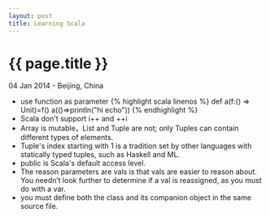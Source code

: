 ```yaml
---
layout: post
title: Learning Scala
---
```


{{ page.title }}
================

<p class="meta">04 Jan 2014 - Beijing, China</p>

* use function as parameter
{% highlight scala linenos %}
def a(f:() => Unit)=f()
a(()=>println("hi echo"))
{% endhighlight %}
* Scala don't support i++ and ++i
* Array is mutable，List and Tuple are not; only Tuples can contain different types of elements.
* Tuple's index starting with 1 is a tradition set by other languages with statically typed tuples, such as Haskell and ML.
* public is Scala's default access level.
* The reason parameters are vals is that vals are easier to reason about. You needn’t look further to determine if a val is reassigned, as you must do with a var.
* you must define both the class and its companion object in the same source file.



